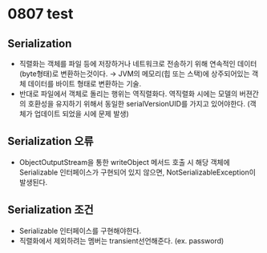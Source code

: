 # 0807 test

## Serialization

- 직렬화는 객체를 파일 등에 저장하거나 네트워크로 전송하기 위해 연속적인 데이터(byte형태)로 변환하는것이다. → JVM의 메모리(힙 또는 스택)에 상주되어있는 객체 데이터를 바이트 형태로 변환하는 기술.
- 반대로 파일에서 객체로 돌리는 행위는 역직렬화다. 역직렬화 시에는 모델의 버젼간의 호환성을 유지하기 위해서 동일한 serialVersionUID를 가지고 있어야한다. (객체가 업데이트 되었을 시에 문제 발생)

## Serialization 오류

- ObjectOutputStream을 통한 writeObject 메서드 호출 시 해당 객체에 Serializable 인터페이스가 구현되어 있지 않으면, NotSerializableException이 발생된다.

## Serialization 조건

- Serializable 인터페이스를 구현해야한다.
- 직렬화에서 제외하려는 멤버는 transient선언해준다. (ex. password)